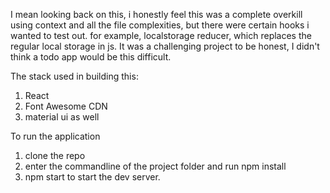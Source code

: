 I mean looking back on this, i honestly feel this was a complete overkill using context and all the file complexities, but there were certain hooks i wanted to test out. for example, localstorage reducer, which replaces the regular local storage in js. It was a challenging project to be honest, I didn't think a todo app would be this difficult.

The stack used in building this:
1. React
2. Font Awesome CDN
3. material ui as well

To run the application
1. clone the repo
2. enter the commandline of the project folder and run npm install
3. npm start to start the dev server.